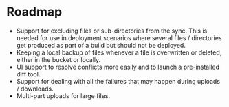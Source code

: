 # Roadmap

- Support for excluding files or sub-directories from the sync. This is needed for use in deployment scenarios where several files / directories get produced as part of a build but should not be deployed.
- Keeping a local backup of files whenever a file is overwritten or deleted, either in the bucket or locally.
- UI support to resolve conflicts more easily and to launch a pre-installed diff tool.
- Support for dealing with all the failures that may happen during uploads / downloads.
- Multi-part uploads for large files.